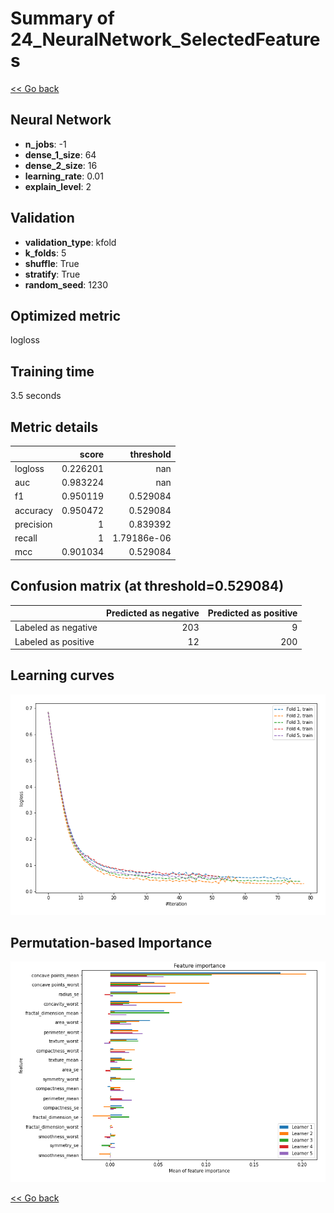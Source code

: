 # Summary of 24_NeuralNetwork_SelectedFeatures

[<< Go back](../README.md)


## Neural Network
- **n_jobs**: -1
- **dense_1_size**: 64
- **dense_2_size**: 16
- **learning_rate**: 0.01
- **explain_level**: 2

## Validation
 - **validation_type**: kfold
 - **k_folds**: 5
 - **shuffle**: True
 - **stratify**: True
 - **random_seed**: 1230

## Optimized metric
logloss

## Training time

3.5 seconds

## Metric details
|           |    score |     threshold |
|:----------|---------:|--------------:|
| logloss   | 0.226201 | nan           |
| auc       | 0.983224 | nan           |
| f1        | 0.950119 |   0.529084    |
| accuracy  | 0.950472 |   0.529084    |
| precision | 1        |   0.839392    |
| recall    | 1        |   1.79186e-06 |
| mcc       | 0.901034 |   0.529084    |


## Confusion matrix (at threshold=0.529084)
|                     |   Predicted as negative |   Predicted as positive |
|:--------------------|------------------------:|------------------------:|
| Labeled as negative |                     203 |                       9 |
| Labeled as positive |                      12 |                     200 |

## Learning curves
![Learning curves](learning_curves.png)

## Permutation-based Importance
![Permutation-based Importance](permutation_importance.png)

[<< Go back](../README.md)
